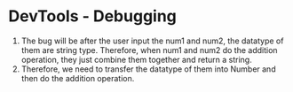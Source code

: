 # DevTools - Debugging
1. The bug will be after the user input the num1 and num2, the datatype of them are string type. Therefore, when num1 and num2 do the addition operation, they just combine them together and return a string. <br>
2. Therefore, we need to transfer the datatype of them into Number and then do the addition operation. <br>